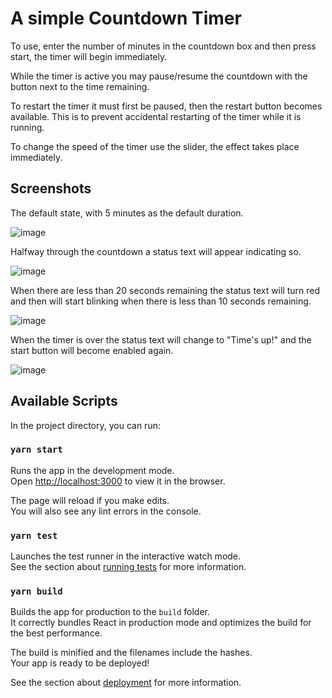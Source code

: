 # A simple Countdown Timer

To use, enter the number of minutes in the countdown box and then press start, the timer will begin immediately. 

While the timer is active you may pause/resume the countdown with the button next to the time remaining.

To restart the timer it must first be paused, then the restart button becomes available. This is to prevent accidental restarting of the timer while it is running. 

To change the speed of the timer use the slider, the effect takes place immediately. 

## Screenshots

The default state, with 5 minutes as the default duration. 

![image](https://user-images.githubusercontent.com/1231534/73197920-cf76f180-40f7-11ea-8115-ca1086590a96.png)

Halfway through the countdown a status text will appear indicating so. 

![image](https://user-images.githubusercontent.com/1231534/73198168-372d3c80-40f8-11ea-8158-a08049112660.png)

When there are less than 20 seconds remaining the status text will turn red and then will start blinking when there is less than 10 seconds remaining. 

![image](https://user-images.githubusercontent.com/1231534/73198063-0cdb7f00-40f8-11ea-868f-766f8d22d52b.png)

When the timer is over the status text will change to "Time's up!" and the start button will become enabled again.

![image](https://user-images.githubusercontent.com/1231534/73198215-49a77600-40f8-11ea-8068-146d78dec632.png)


## Available Scripts

In the project directory, you can run:

### `yarn start`

Runs the app in the development mode.<br />
Open [http://localhost:3000](http://localhost:3000) to view it in the browser.

The page will reload if you make edits.<br />
You will also see any lint errors in the console.

### `yarn test`

Launches the test runner in the interactive watch mode.<br />
See the section about [running tests](https://facebook.github.io/create-react-app/docs/running-tests) for more information.

### `yarn build`

Builds the app for production to the `build` folder.<br />
It correctly bundles React in production mode and optimizes the build for the best performance.

The build is minified and the filenames include the hashes.<br />
Your app is ready to be deployed!

See the section about [deployment](https://facebook.github.io/create-react-app/docs/deployment) for more information.
